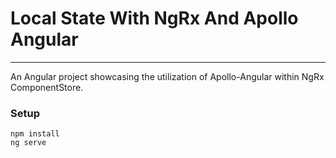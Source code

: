 # Local State With NgRx And Apollo Angular
<hr>

An Angular project showcasing the utilization of Apollo-Angular within NgRx ComponentStore.

### Setup
```
npm install
ng serve
```
